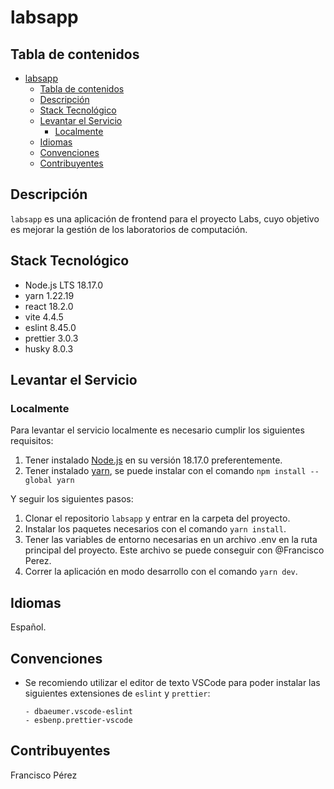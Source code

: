 # labsapp

## Tabla de contenidos

- [labsapp](#labsapp)
  - [Tabla de contenidos](#tabla-de-contenidos)
  - [Descripción](#descripción)
  - [Stack Tecnológico](#stack-tecnológico)
  - [Levantar el Servicio](#levantar-el-servicio)
    - [Localmente](#localmente)
  - [Idiomas](#idiomas)
  - [Convenciones](#convenciones)
  - [Contribuyentes](#contribuyentes)

## Descripción

`labsapp` es una aplicación de frontend para el proyecto Labs, cuyo objetivo es mejorar la gestión de los laboratorios de computación.

## Stack Tecnológico

- Node.js LTS 18.17.0
- yarn 1.22.19
- react 18.2.0
- vite 4.4.5
- eslint 8.45.0
- prettier 3.0.3
- husky 8.0.3

## Levantar el Servicio

### Localmente

Para levantar el servicio localmente es necesario cumplir los siguientes requisitos:

1. Tener instalado [Node.js](https://nodejs.org/) en su versión 18.17.0 preferentemente.
2. Tener instalado [yarn](https://yarnpkg.com/), se puede instalar con el comando `npm install --global yarn`

Y seguir los siguientes pasos:

1. Clonar el repositorio `labsapp` y entrar en la carpeta del proyecto.
2. Instalar los paquetes necesarios con el comando `yarn install`.
3. Tener las variables de entorno necesarias en un archivo .env en la ruta principal del proyecto. Este archivo se puede conseguir con @Francisco Perez.
4. Correr la aplicación en modo desarrollo con el comando `yarn dev`.

## Idiomas

Español.

## Convenciones

- Se recomiendo utilizar el editor de texto VSCode para poder instalar las siguientes extensiones de `eslint` y `prettier`:

  ```
  - dbaeumer.vscode-eslint
  - esbenp.prettier-vscode
  ```

## Contribuyentes

Francisco Pérez
